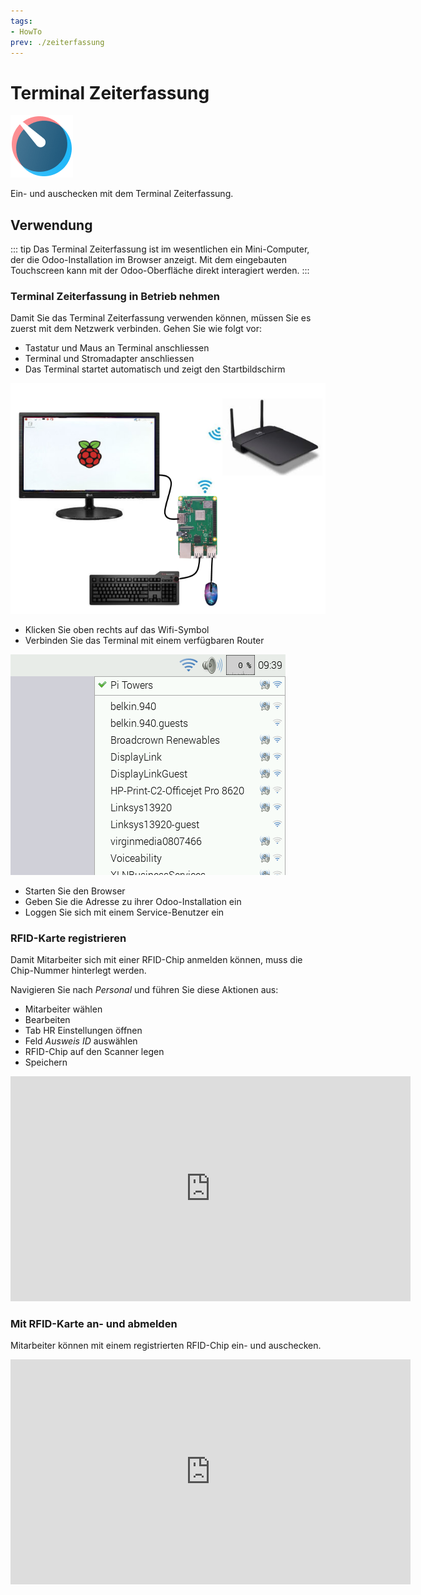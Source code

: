```yaml
---
tags:
- HowTo
prev: ./zeiterfassung
---
```

# Terminal Zeiterfassung
![icons_odoo_hr_timesheet](assets/icons_odoo_hr_timesheet.png)

Ein- und auschecken mit dem Terminal Zeiterfassung.

## Verwendung

::: tip
Das Terminal Zeiterfassung ist im wesentlichen ein Mini-Computer, der die Odoo-Installation im Browser anzeigt. Mit dem eingebauten Touchscreen kann mit der Odoo-Oberfläche direkt interagiert werden.
:::

### Terminal Zeiterfassung in Betrieb nehmen

Damit Sie das Terminal Zeiterfassung verwenden können, müssen Sie es zuerst mit dem Netzwerk verbinden. Gehen Sie wie folgt vor:

* Tastatur und Maus an Terminal anschliessen
* Terminal und Stromadapter anschliessen
* Das Terminal startet automatisch und zeigt den Startbildschirm

![](assets/raspberry-pi-setup.png)

* Klicken Sie oben rechts auf das Wifi-Symbol
* Verbinden Sie das Terminal mit einem verfügbaren Router

![](assets/raspberry-wifi.png)

* Starten Sie den Browser
* Geben Sie die Adresse zu ihrer Odoo-Installation ein
* Loggen Sie sich mit einem Service-Benutzer ein

### RFID-Karte registrieren

Damit Mitarbeiter sich mit einer RFID-Chip anmelden können, muss die Chip-Nummer hinterlegt werden.

Navigieren Sie nach *Personal* und führen Sie diese Aktionen aus:
* Mitarbeiter wählen
* Bearbeiten
* Tab HR Einstellungen öffnen
* Feld *Ausweis ID* auswählen
* RFID-Chip auf den Scanner legen
* Speichern

<iframe title="vimeo-player" src="https://player.vimeo.com/video/727928057?h=8278678305" width="640" height="360" frameborder="0" allowfullscreen></iframe>

### Mit RFID-Karte an- und abmelden

Mitarbeiter können mit einem registrierten RFID-Chip ein- und auschecken.

<iframe title="vimeo-player" src="https://player.vimeo.com/video/727928034?h=e73bd9eb0f" width="640" height="360" frameborder="0" allowfullscreen></iframe>